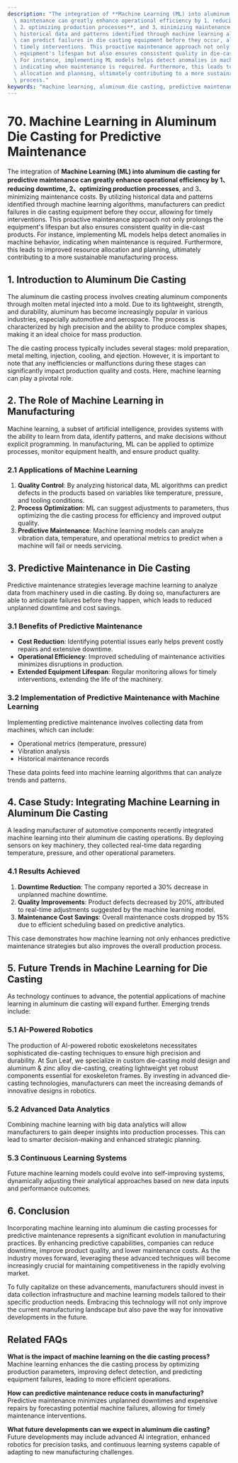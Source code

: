 ```yaml
---
description: "The integration of **Machine Learning (ML) into aluminum die casting for predictive\
  \ maintenance can greatly enhance operational efficiency by 1、reducing downtime,\
  \ 2、optimizing production processes**, and 3、minimizing maintenance costs. By utilizing\
  \ historical data and patterns identified through machine learning algorithms, manufacturers\
  \ can predict failures in die casting equipment before they occur, allowing for\
  \ timely interventions. This proactive maintenance approach not only prolongs the\
  \ equipment's lifespan but also ensures consistent quality in die-cast products.\
  \ For instance, implementing ML models helps detect anomalies in machine behavior,\
  \ indicating when maintenance is required. Furthermore, this leads to improved resource\
  \ allocation and planning, ultimately contributing to a more sustainable manufacturing\
  \ process."
keywords: "machine learning, aluminum die casting, predictive maintenance, die casting process"
---
```

# 70. Machine Learning in Aluminum Die Casting for Predictive Maintenance  

The integration of **Machine Learning (ML) into aluminum die casting for predictive maintenance can greatly enhance operational efficiency by 1、reducing downtime, 2、optimizing production processes**, and 3、minimizing maintenance costs. By utilizing historical data and patterns identified through machine learning algorithms, manufacturers can predict failures in die casting equipment before they occur, allowing for timely interventions. This proactive maintenance approach not only prolongs the equipment's lifespan but also ensures consistent quality in die-cast products. For instance, implementing ML models helps detect anomalies in machine behavior, indicating when maintenance is required. Furthermore, this leads to improved resource allocation and planning, ultimately contributing to a more sustainable manufacturing process.

## **1. Introduction to Aluminum Die Casting**

The aluminum die casting process involves creating aluminum components through molten metal injected into a mold. Due to its lightweight, strength, and durability, aluminum has become increasingly popular in various industries, especially automotive and aerospace. The process is characterized by high precision and the ability to produce complex shapes, making it an ideal choice for mass production.

The die casting process typically includes several stages: mold preparation, metal melting, injection, cooling, and ejection. However, it is important to note that any inefficiencies or malfunctions during these stages can significantly impact production quality and costs. Here, machine learning can play a pivotal role.

## **2. The Role of Machine Learning in Manufacturing**

Machine learning, a subset of artificial intelligence, provides systems with the ability to learn from data, identify patterns, and make decisions without explicit programming. In manufacturing, ML can be applied to optimize processes, monitor equipment health, and ensure product quality.

### **2.1 Applications of Machine Learning**

1. **Quality Control**: By analyzing historical data, ML algorithms can predict defects in the products based on variables like temperature, pressure, and tooling conditions.
2. **Process Optimization**: ML can suggest adjustments to parameters, thus optimizing the die casting process for efficiency and improved output quality.
3. **Predictive Maintenance**: Machine learning models can analyze vibration data, temperature, and operational metrics to predict when a machine will fail or needs servicing.

## **3. Predictive Maintenance in Die Casting**

Predictive maintenance strategies leverage machine learning to analyze data from machinery used in die casting. By doing so, manufacturers are able to anticipate failures before they happen, which leads to reduced unplanned downtime and cost savings.

### **3.1 Benefits of Predictive Maintenance**

- **Cost Reduction**: Identifying potential issues early helps prevent costly repairs and extensive downtime.
- **Operational Efficiency**: Improved scheduling of maintenance activities minimizes disruptions in production.
- **Extended Equipment Lifespan**: Regular monitoring allows for timely interventions, extending the life of the machinery.

### **3.2 Implementation of Predictive Maintenance with Machine Learning**

Implementing predictive maintenance involves collecting data from machines, which can include:

- Operational metrics (temperature, pressure)
- Vibration analysis
- Historical maintenance records

These data points feed into machine learning algorithms that can analyze trends and patterns.

## **4. Case Study: Integrating Machine Learning in Aluminum Die Casting**

A leading manufacturer of automotive components recently integrated machine learning into their aluminum die casting operations. By deploying sensors on key machinery, they collected real-time data regarding temperature, pressure, and other operational parameters.

### **4.1 Results Achieved**

1. **Downtime Reduction**: The company reported a 30% decrease in unplanned machine downtime.
2. **Quality Improvements**: Product defects decreased by 20%, attributed to real-time adjustments suggested by the machine learning model.
3. **Maintenance Cost Savings**: Overall maintenance costs dropped by 15% due to efficient scheduling based on predictive analytics.

This case demonstrates how machine learning not only enhances predictive maintenance strategies but also improves the overall production process.

## **5. Future Trends in Machine Learning for Die Casting**

As technology continues to advance, the potential applications of machine learning in aluminum die casting will expand further. Emerging trends include:

### **5.1 AI-Powered Robotics**

The production of AI-powered robotic exoskeletons necessitates sophisticated die-casting techniques to ensure high precision and durability. At Sun Leaf, we specialize in custom die-casting mold design and aluminum & zinc alloy die-casting, creating lightweight yet robust components essential for exoskeleton frames. By investing in advanced die-casting technologies, manufacturers can meet the increasing demands of innovative designs in robotics.

### **5.2 Advanced Data Analytics**

Combining machine learning with big data analytics will allow manufacturers to gain deeper insights into production processes. This can lead to smarter decision-making and enhanced strategic planning.

### **5.3 Continuous Learning Systems**

Future machine learning models could evolve into self-improving systems, dynamically adjusting their analytical approaches based on new data inputs and performance outcomes.

## **6. Conclusion**

Incorporating machine learning into aluminum die casting processes for predictive maintenance represents a significant evolution in manufacturing practices. By enhancing predictive capabilities, companies can reduce downtime, improve product quality, and lower maintenance costs. As the industry moves forward, leveraging these advanced techniques will become increasingly crucial for maintaining competitiveness in the rapidly evolving market.

To fully capitalize on these advancements, manufacturers should invest in data collection infrastructure and machine learning models tailored to their specific production needs. Embracing this technology will not only improve the current manufacturing landscape but also pave the way for innovative developments in the future.

## Related FAQs

**What is the impact of machine learning on the die casting process?**  
Machine learning enhances the die casting process by optimizing production parameters, improving defect detection, and predicting equipment failures, leading to more efficient operations.

**How can predictive maintenance reduce costs in manufacturing?**  
Predictive maintenance minimizes unplanned downtimes and expensive repairs by forecasting potential machine failures, allowing for timely maintenance interventions.

**What future developments can we expect in aluminum die casting?**  
Future developments may include advanced AI integration, enhanced robotics for precision tasks, and continuous learning systems capable of adapting to new manufacturing challenges.
